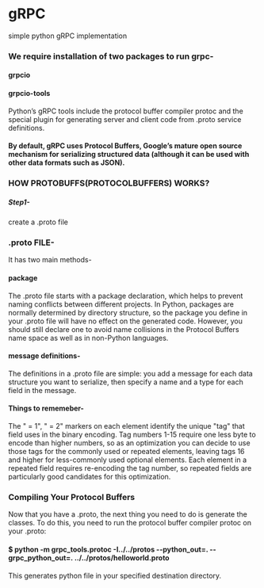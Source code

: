 # gRPC
simple  python gRPC implementation
### We require installation of two packages to run grpc-
#### grpcio
#### grpcio-tools
Python’s gRPC tools include the protocol buffer compiler protoc and the special plugin for generating server and client code from .proto service definitions.

#### By default, gRPC uses Protocol Buffers, Google’s mature open source mechanism for serializing structured data (although it can be used with other data formats such as JSON).
### HOW PROTOBUFFS(PROTOCOLBUFFERS) WORKS?
##### Step1-
create a .proto file
### .proto FILE-
It has two main methods-
#### package
The .proto file starts with a package declaration, which helps to prevent naming conflicts between different projects. In Python, packages are normally determined by directory structure, so the package you define in your .proto file will have no effect on the generated code. However, you should still declare one to avoid name collisions in the Protocol Buffers name space as well as in non-Python languages. 
#### message definitions-
The definitions in a .proto file are simple: you add a message for each data structure you want to serialize, then specify a name and a type for each field in the message.
#### Things to rememeber-
The " = 1", " = 2" markers on each element identify the unique "tag" that field uses in the binary encoding. Tag numbers 1-15 require one less byte to encode than higher numbers, so as an optimization you can decide to use those tags for the commonly used or repeated elements, leaving tags 16 and higher for less-commonly used optional elements. Each element in a repeated field requires re-encoding the tag number, so repeated fields are particularly good candidates for this optimization.
### Compiling Your Protocol Buffers
Now that you have a .proto, the next thing you need to do is generate the classes. To do this, you need to run the protocol buffer compiler protoc on your .proto:
#### $ python -m grpc_tools.protoc -I../../protos --python_out=. --grpc_python_out=. ../../protos/helloworld.proto
This generates python file in your specified destination directory.
